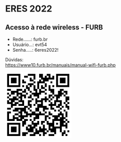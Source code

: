 # ERES 2022

## Acesso à rede wireless - FURB

- Rede......: furb.br
- Usuário...: evt54
- Senha.....: 6eres2022!

Dúvidas:  
<https://www10.furb.br/manuais/manual-wifi-furb.php>

![eresWiFi](eresWiFi.png "eresWiFi")  
